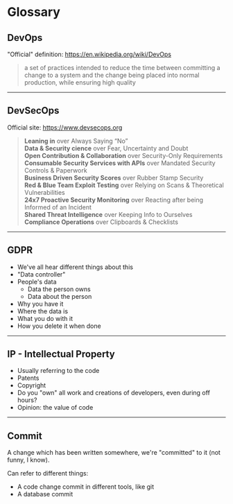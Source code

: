 # Glossary

## DevOps

"Official" definition: https://en.wikipedia.org/wiki/DevOps

> a set of practices intended to reduce the time between committing a change to a system and the change being placed into normal production, while ensuring high quality

---

## DevSecOps

Official site: https://www.devsecops.org

 >**Leaning in** over Always Saying “No”  
> **Data & Security cience** over Fear, Uncertainty and Doubt  
> **Open Contribution & Collaboration** over Security-Only Requirements  
> **Consumable Security Services with APIs** over Mandated Security Controls & Paperwork  
> **Business Driven Security Scores** over Rubber Stamp Security  
> **Red & Blue Team Exploit Testing** over Relying on Scans & Theoretical Vulnerabilities  
> **24x7 Proactive Security Monitoring** over Reacting after being Informed of an Incident  
> **Shared Threat Intelligence** over Keeping Info to Ourselves  
> **Compliance Operations** over Clipboards & Checklists

---

## GDPR

- We've all hear different things about this
- "Data controller"
- People's data
	- Data the person owns
	- Data about the person 
- Why you have it
- Where the data is
- What you do with it
- How you delete it when done

---

## IP - Intellectual Property

- Usually referring to the code
- Patents
- Copyright
- Do you "own" all work and creations of developers, even during off hours?
- Opinion: the value of code

---

## Commit
A change which has been written somewhere, we're "committed" to it (not funny, I know).

Can refer to different things:
- A code change commit in different tools, like git
- A database commit
